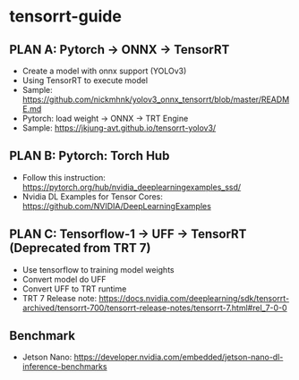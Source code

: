 # tensorrt-guide

## PLAN A: Pytorch -> ONNX -> TensorRT
- Create a model with onnx support (YOLOv3)
- Using TensorRT to execute model
- Sample: https://github.com/nickmhnk/yolov3_onnx_tensorrt/blob/master/README.md
- Pytorch: load weight -> ONNX -> TRT Engine 
- Sample: https://jkjung-avt.github.io/tensorrt-yolov3/

## PLAN B: Pytorch: Torch Hub 
- Follow this instruction: https://pytorch.org/hub/nvidia_deeplearningexamples_ssd/
- Nvidia DL Examples for Tensor Cores: https://github.com/NVIDIA/DeepLearningExamples 

## PLAN C: Tensorflow-1 -> UFF -> TensorRT (Deprecated from TRT 7)
- Use tensorflow to training model weights
- Convert model do UFF
- Convert UFF to TRT runtime
- TRT 7 Release note: https://docs.nvidia.com/deeplearning/sdk/tensorrt-archived/tensorrt-700/tensorrt-release-notes/tensorrt-7.html#rel_7-0-0


## Benchmark
- Jetson Nano: https://developer.nvidia.com/embedded/jetson-nano-dl-inference-benchmarks

